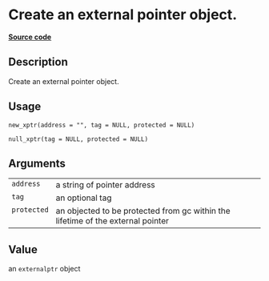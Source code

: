 

# Create an external pointer object.

[**Source code**](https://github.com/eddelbuettel/xptr//tree/master/R/#L)

## Description

Create an external pointer object.

## Usage

<pre><code class='language-R'>new_xptr(address = "", tag = NULL, protected = NULL)

null_xptr(tag = NULL, protected = NULL)
</code></pre>

## Arguments

<table role="presentation">
<tr>
<td style="white-space: nowrap; font-family: monospace; vertical-align: top">
<code id="address">address</code>
</td>
<td>
a string of pointer address
</td>
</tr>
<tr>
<td style="white-space: nowrap; font-family: monospace; vertical-align: top">
<code id="tag">tag</code>
</td>
<td>
an optional tag
</td>
</tr>
<tr>
<td style="white-space: nowrap; font-family: monospace; vertical-align: top">
<code id="protected">protected</code>
</td>
<td>
an objected to be protected from gc within the lifetime of the external
pointer
</td>
</tr>
</table>

## Value

an <code>externalptr</code> object
